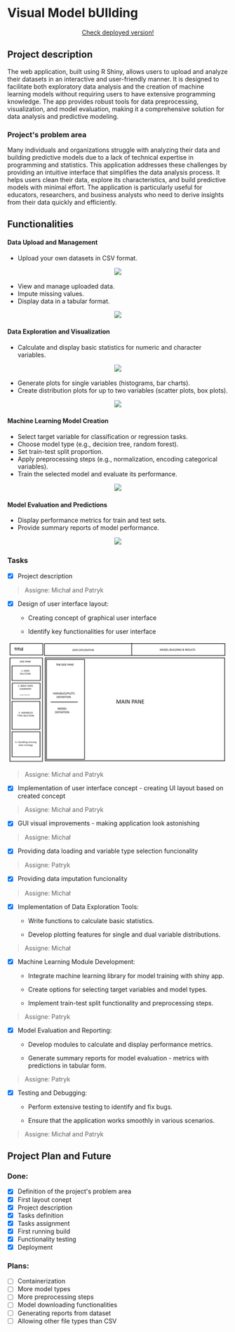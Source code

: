 # Visual Model bUIlding

<p align="center">
    <a href="https://michciak.shinyapps.io/marek_kozinski/">Check deployed version!</a>
</p>

## Project description

The web application, built using R Shiny, allows users to upload and analyze their datasets in an interactive and user-friendly manner.
It is designed to facilitate both exploratory data analysis and the creation of machine learning models without requiring users to have extensive programming knowledge.
The app provides robust tools for data preprocessing, visualization, and model evaluation, making it a comprehensive solution for data analysis and predictive modeling.

### Project's problem area

Many individuals and organizations struggle with analyzing their data and building predictive models due to a lack of technical expertise in programming and statistics.
This application addresses these challenges by providing an intuitive interface that simplifies the data analysis process.
It helps users clean their data, explore its characteristics, and build predictive models with minimal effort.
The application is particularly useful for educators, researchers, and business analysts who need to derive insights from their data quickly and efficiently.

## Functionalities

#### Data Upload and Management
- Upload your own datasets in CSV format.

<p align="center">
  <img src="/images/placeholder.png">
</p>

- View and manage uploaded data.
- Impute missing values.
- Display data in a tabular format.

<p align="center">
  <img src="/images/placeholder.png">
</p>

#### Data Exploration and Visualization
- Calculate and display basic statistics for numeric and character variables.

<p align="center">
  <img src="/images/placeholder.png">
</p>

- Generate plots for single variables (histograms, bar charts).
- Create distribution plots for up to two variables (scatter plots, box plots).

<p align="center">
  <img src="/images/placeholder.png">
</p>


#### Machine Learning Model Creation
- Select target variable for classification or regression tasks.
- Choose model type (e.g., decision tree, random forest).
- Set train-test split proportion.
- Apply preprocessing steps (e.g., normalization, encoding categorical variables).
- Train the selected model and evaluate its performance.

<p align="center">
  <img src="/images/placeholder.png">
</p>

#### Model Evaluation and Predictions
- Display performance metrics for train and test sets.
- Provide summary reports of model performance.

<p align="center">
  <img src="/images/placeholder.png">
</p>

### Tasks

- [x] Project description

>Assigne: Michał and Patryk

- [x] Design of user interface layout:

    - Creating concept of graphical user interface

    - Identify key functionalities for user interface

<p align="center">
  <img src="/layout_concpet.png">
</p>

>Assigne: Michał and Patryk

- [x] Implementation of user interface concept - creating UI layout based on created concept

>Assigne: Michał and Patryk

- [x] GUI visual improvements - making application look astonishing

>Assigne: Michał

- [x] Providing data loading and variable type selection funcionality

>Assigne: Patryk

- [x] Providing data imputation funcionality

>Assigne: Michał

- [x] Implementation of Data Exploration Tools:

    - Write functions to calculate basic statistics.

    - Develop plotting features for single and dual variable distributions.

>Assigne: Michał

- [x] Machine Learning Module Development:
    
    - Integrate machine learning library for model training with shiny app.
    
    - Create options for selecting target variables and model types.
    
    - Implement train-test split functionality and preprocessing steps.

>Assigne: Patryk

- [x] Model Evaluation and Reporting:
    
    - Develop modules to calculate and display performance metrics.
    
    - Generate summary reports for model evaluation - metrics with predictions in tabular form.

>Assigne: Patryk

- [x] Testing and Debugging:
    
    - Perform extensive testing to identify and fix bugs.
    
    - Ensure that the application works smoothly in various scenarios.

>Assigne: Michał and Patryk

## Project Plan and Future

### Done:

- [x] Definition of the project's problem area
- [x] First layout conept
- [x] Project description
- [x] Tasks definition
- [x] Tasks assignment
- [x] First running build
- [x] Functionality testing
- [x] Deployment

### Plans:

- [ ] Containerization
- [ ] More model types
- [ ] More preprocessing steps
- [ ] Model downloading functionalities
- [ ] Generating reports from dataset
- [ ] Allowing other file types than CSV
